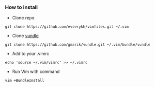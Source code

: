 ### How to install ###

* Clone repo 

```
git clone https://github.com/evserykh/vimfiles.git ~/.vim
```

* Clone [vundle](https://github.com/gmarik/vundle)

```
git clone https://github.com/gmarik/vundle.git ~/.vim/bundle/vundle
```

* Add to your .vimrc

```
echo 'source ~/.vim/vimrc' >> ~/.vimrc
```

* Run Vim with command

```
vim +BundleInstall
```
